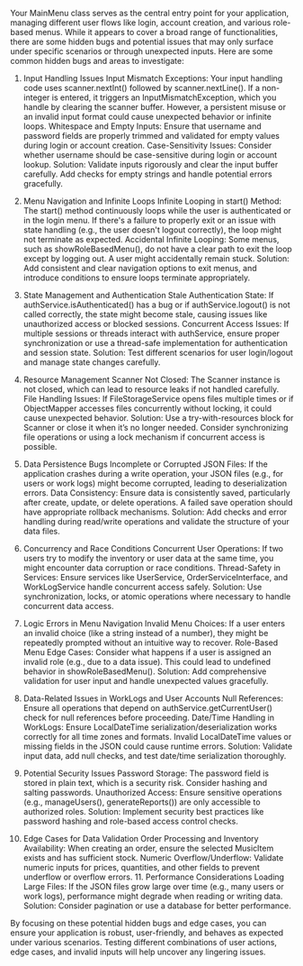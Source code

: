 Your MainMenu class serves as the central entry point for your application,
managing different user flows like login, account creation, and various
role-based menus. While it appears to cover a broad range of functionalities,
there are some hidden bugs and potential issues that may only surface under
specific scenarios or through unexpected inputs. Here are some common hidden
bugs and areas to investigate:

1. Input Handling Issues Input Mismatch Exceptions: Your input handling code
uses scanner.nextInt() followed by scanner.nextLine(). If a non-integer is
entered, it triggers an InputMismatchException, which you handle by clearing
the scanner buffer. However, a persistent misuse or an invalid input format
could cause unexpected behavior or infinite loops. Whitespace and Empty Inputs:
Ensure that username and password fields are properly trimmed and validated for
empty values during login or account creation. Case-Sensitivity Issues:
Consider whether username should be case-sensitive during login or account
lookup. Solution: Validate inputs rigorously and clear the input buffer
carefully. Add checks for empty strings and handle potential errors gracefully.

2. Menu Navigation and Infinite Loops Infinite Looping in start() Method: The
start() method continuously loops while the user is authenticated or in the
login menu. If there's a failure to properly exit or an issue with state
handling (e.g., the user doesn't logout correctly), the loop might not
terminate as expected. Accidental Infinite Looping: Some menus, such as
showRoleBasedMenu(), do not have a clear path to exit the loop except by
logging out. A user might accidentally remain stuck. Solution: Add consistent
and clear navigation options to exit menus, and introduce conditions to ensure
loops terminate appropriately.

3. State Management and Authentication Stale Authentication State: If
authService.isAuthenticated() has a bug or if authService.logout() is not
called correctly, the state might become stale, causing issues like
unauthorized access or blocked sessions. Concurrent Access Issues: If multiple
sessions or threads interact with authService, ensure proper synchronization or
use a thread-safe implementation for authentication and session state.
Solution: Test different scenarios for user login/logout and manage state
changes carefully.

4. Resource Management Scanner Not Closed: The Scanner instance is not closed,
which can lead to resource leaks if not handled carefully. File Handling
Issues: If FileStorageService opens files multiple times or if ObjectMapper
accesses files concurrently without locking, it could cause unexpected
behavior. Solution: Use a try-with-resources block for Scanner or close it when
it’s no longer needed. Consider synchronizing file operations or using a lock
mechanism if concurrent access is possible.

5. Data Persistence Bugs Incomplete or Corrupted JSON Files: If the application
crashes during a write operation, your JSON files (e.g., for users or work
logs) might become corrupted, leading to deserialization errors. Data
Consistency: Ensure data is consistently saved, particularly after create,
update, or delete operations. A failed save operation should have appropriate
rollback mechanisms. Solution: Add checks and error handling during read/write
operations and validate the structure of your data files.

6. Concurrency and Race Conditions Concurrent User Operations: If two users try
to modify the inventory or user data at the same time, you might encounter data
corruption or race conditions. Thread-Safety in Services: Ensure services like
UserService, OrderServiceInterface, and WorkLogService handle concurrent access
safely. Solution: Use synchronization, locks, or atomic operations where
necessary to handle concurrent data access.

7. Logic Errors in Menu Navigation Invalid Menu Choices: If a user enters an
invalid choice (like a string instead of a number), they might be repeatedly
prompted without an intuitive way to recover. Role-Based Menu Edge Cases:
Consider what happens if a user is assigned an invalid role (e.g., due to a
data issue). This could lead to undefined behavior in showRoleBasedMenu().
Solution: Add comprehensive validation for user input and handle unexpected
values gracefully.

8. Data-Related Issues in WorkLogs and User Accounts Null References: Ensure
all operations that depend on authService.getCurrentUser() check for null
references before proceeding. Date/Time Handling in WorkLogs: Ensure
LocalDateTime serialization/deserialization works correctly for all time zones
and formats. Invalid LocalDateTime values or missing fields in the JSON could
cause runtime errors. Solution: Validate input data, add null checks, and test
date/time serialization thoroughly.

9. Potential Security Issues Password Storage: The password field is stored in
plain text, which is a security risk. Consider hashing and salting passwords.
Unauthorized Access: Ensure sensitive operations (e.g., manageUsers(),
generateReports()) are only accessible to authorized roles. Solution: Implement
security best practices like password hashing and role-based access control
checks.

10. Edge Cases for Data Validation Order Processing and Inventory Availability:
When creating an order, ensure the selected MusicItem exists and has sufficient
stock. Numeric Overflow/Underflow: Validate numeric inputs for prices,
quantities, and other fields to prevent underflow or overflow errors. 11.
Performance Considerations Loading Large Files: If the JSON files grow large
over time (e.g., many users or work logs), performance might degrade when
reading or writing data. Solution: Consider pagination or use a database for
better performance.

By focusing on these potential hidden bugs and edge cases, you can ensure your
application is robust, user-friendly, and behaves as expected under various
scenarios. Testing different combinations of user actions, edge cases, and
invalid inputs will help uncover any lingering issues.
